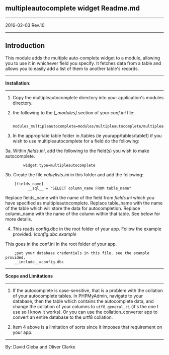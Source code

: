 **multipleautocomplete widget Readme.md**
-
---
2016-02-03 Rev.10

---
Introduction
-

This module adds the multiple auto-complete widget to a module, allowing you to use it in whichever field you specify. It fetches data from a table and allows you to easily add a list of them to another table's records.

---

**Installation:**

---

 1. Copy the multipleautocomplete directory into your application's modules directory.

 2.  the following to the *[_modules]* section of your *conf.ini* file:

		  modules_multipleautocomplete=modules/multipleautocomplete/multipleautocomplete.php
		

 3. In the appropriate table folder in /tables (ie yourapp/tables/table1) if you wish to use multipleautocomplete for a field do the following:

   3a. Within *fields.ini*, add the following to the field(s) you wish to make autocomplete.


			widget:type=multipleautocomplete


  3b. Create the file *valuelists.ini* in this folder and add the following:

	
		[fields_name]
			  __sql__ = "SELECT column_name FROM table_name"
	

Replace fields_name with the name of the field from *fields.ini* which you have specified as multipleautocomplete. Replace table_name with the name of the table which will store the data for autocompletion. Replace column_name with the name of the column within that table. See below for more details.

4. This reads config.dbc in the root folder of your app. Follow the example provided.  *\config.dbc.example*

This goes in the conf.ini in the root folder of your app.

		;put your database credentials in this file. see the example provided.
		__include__=config.dbc





---

**Scope and Limitations**

---

1. If the autocomplete is case-sensitive, that is a problem with the collation of your autocomplete tables. In PHPMyAdmin, navigate to your database, then the table which contains the autocomplete data, and change the collation of your columns to ```utf8_general_ci``` (it's the one I use so I know it works). Or you can use the collation_converter app to convert an entire database to the urtf8 collation.

2. Item 4 above is a limitation of sorts since it imposes that requirement on your app.


---

By: David Gleba and Oliver Clarke